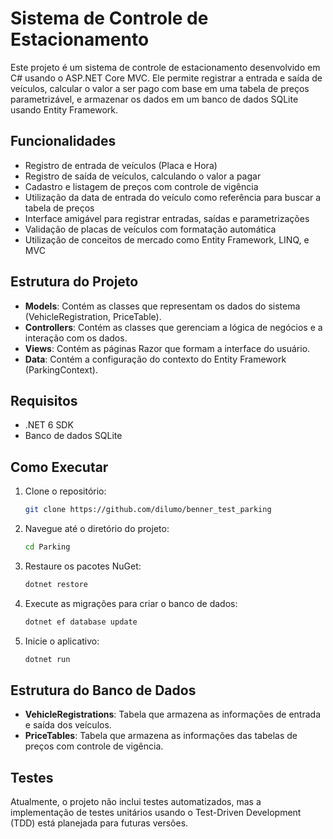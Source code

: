 # Sistema de Controle de Estacionamento

Este projeto é um sistema de controle de estacionamento desenvolvido em C# usando o ASP.NET Core MVC. Ele permite registrar a entrada e saída de veículos, calcular o valor a ser pago com base em uma tabela de preços parametrizável, e armazenar os dados em um banco de dados SQLite usando Entity Framework.

## Funcionalidades

- Registro de entrada de veículos (Placa e Hora)
- Registro de saída de veículos, calculando o valor a pagar
- Cadastro e listagem de preços com controle de vigência
- Utilização da data de entrada do veículo como referência para buscar a tabela de preços
- Interface amigável para registrar entradas, saídas e parametrizações
- Validação de placas de veículos com formatação automática
- Utilização de conceitos de mercado como Entity Framework, LINQ, e MVC

## Estrutura do Projeto

- **Models**: Contém as classes que representam os dados do sistema (VehicleRegistration, PriceTable).
- **Controllers**: Contém as classes que gerenciam a lógica de negócios e a interação com os dados.
- **Views**: Contém as páginas Razor que formam a interface do usuário.
- **Data**: Contém a configuração do contexto do Entity Framework (ParkingContext).

## Requisitos

- .NET 6 SDK
- Banco de dados SQLite

## Como Executar

1. Clone o repositório:
   ```bash
   git clone https://github.com/dilumo/benner_test_parking
   ```
2. Navegue até o diretório do projeto:
   ```bash
   cd Parking
   ```
3. Restaure os pacotes NuGet:
   ```bash
   dotnet restore
   ```
4. Execute as migrações para criar o banco de dados:
   ```bash
   dotnet ef database update
   ```
5. Inicie o aplicativo:
   ```bash
   dotnet run
   ```

## Estrutura do Banco de Dados

- **VehicleRegistrations**: Tabela que armazena as informações de entrada e saída dos veículos.
- **PriceTables**: Tabela que armazena as informações das tabelas de preços com controle de vigência.

## Testes

Atualmente, o projeto não inclui testes automatizados, mas a implementação de testes unitários usando o Test-Driven Development (TDD) está planejada para futuras versões.



